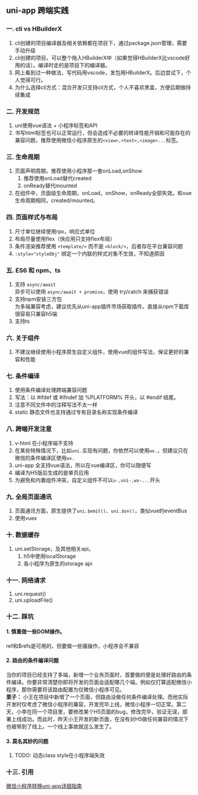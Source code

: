## uni-app 跨端实践

### 一. cli vs HBuilderX
1. cli创建的项目编译器及相关依赖都在项目下，通过package.json管理，需要手动升级
2. cli创建的项目，可以整个拖入HBuilderX中（如果觉得HBuilderX比vscode好用的话）。编译时走的是项目下的编译器。
3. 网上看到过一种做法，写代码用vscode，发包用HBuilderX。后边尝试下，个人觉得可行。
4. 为什么选择cli方式：混合开发只支持cli方式，个人不喜欢黑盒，方便后期做持续集成

### 二. 开发规范
1. uni使用vue语法 + 小程序标签和API
2. 书写html标签也可以正常运行，但会造成不必要的转译性能开销和可能存在的兼容问题，推荐使用微信小程序原生的`<view>,<text>,<image>...`标签。

### 三. 生命周期
1. 页面声明周期，推荐使用小程序那一套onLoad,onShow  
    1. 推荐使用onLoad替代created
    2. onReady替代mounted
2. 在组件中，页面级生命周期，onLoad，onShow，onReady全部失效。和vue生命周期相同，created/mounted。

### 四. 页面样式与布局
1. 尺寸单位继续使用rpx，响应式单位
2. 布局尽量使用flex（快应用只支持flex布局）
3. 条件渲染推荐使用 `<template/>` 而不是 `<block/>`，后者存在平台兼容问题
4. `:style="styleObj"` 绑定一个内联的样式对象不生效，不知道原因

### 五. ES6 和 npm、ts
1. 支持 `async/await`  
    异步可以使用 `async/await + promise`，使用 try/catch 来捕获错误
2. 支持npm安装三方包  
    为多端兼容考虑，建议优先从uni-app插件市场获取插件。直接从npm下载库很容易只兼容h5端
3. 支持ts

### 六. 关于组件
1. 不建议继续使用小程序原生自定义组件，使用vue的组件写法，保证更好的兼容和性能

### 七. 条件编译
1. 使用条件编译处理跨端兼容问题  
2. 写法：以 #ifdef 或 #ifndef 加 %PLATFORM% 开头，以 #endif 结尾。
3. 注意不同文件中的注释写法不太一样
4. static 静态文件也支持通过专有目录名称实现条件编译

### 八. 跨端开发注意
1. v-html 在小程序端不支持
2. 在某些特殊情况下，比如`uni.`实现有问题，你依然可以使用`wx.`，但建议只在微信的条件编译区使用`wx.`
3. uni-app 全支持vue语法，所以在vue编译区，你可以随便写
4. 编译为H5版后生成的是单页应用
5. 为避免和内置组件冲突，自定义组件不可以`u-,uni-,wx-...`开头

### 九. 全局页面通讯
1. 页面通讯方面，原生提供了`uni.$emit()`、`uni.$on()`，类似vue的eventBus
2. 使用vuex

### 十. 数据缓存
1. uni.setStorage，及其他相关api。
    1. h5中使用localStorage
    2. 各小程序为原生的storage api

### 十一. 网络请求
1. uni.request()
2. uni.uploadFile()

### 十二. 踩坑
#### 1. 慎重做一些DOM操作。  
ref和$refs是可用的，但要做一些骚操作，小程序会不兼容
#### 2. 路由的条件编译问题
当你的项目已经支持了多端，新增一个业务页面时，首要做的便是处理好路由的条件编译。你要非常清楚你即将开发的页面会适配哪几个端。例如仅打算适配微信小程序，那你需要将该路由配置为仅微信小程序可见。  
**栗子：** 小王在项目中新增了一个页面，但路由没做任何条件编译处理。而他实际开发时仅考虑了微信小程序的兼容，开发完毕上线，微信小程序一切正常。第二天，小李在同一个项目里，要修改某个H5页面的bug，修改完毕，验证无误，部署上线成功。而此时，昨天小王开发的新页面，在没有对H5做任何兼容的情况下也被带到了线上。一个线上事故就这么发生了。
#### 3. 莫名其妙的问题
1. TODO: 动态class style在小程序端失效

### 十三. 引用
[微信小程序转换uni-app详细指南](https://ask.dcloud.net.cn/article/35786)